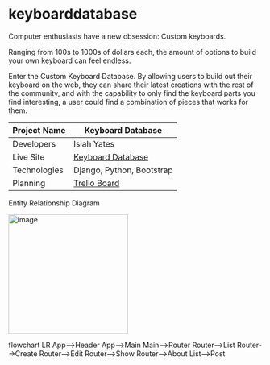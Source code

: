 # keyboarddatabase


Computer enthusiasts have a new obsession: Custom keyboards. 

Ranging from 100s to 1000s of dollars each, the amount of options to build your own keyboard can feel endless.

Enter the Custom Keyboard Database. By allowing users to build out their keyboard on the web, they can share their latest creations with the rest of the community, and with the capability to only find the keyboard parts you find interesting, a user could find a combination of pieces that works for them.

| Project Name | Keyboard Database                                                   |
|--------------|---------------------------------------------------------------------|
| Developers   | Isiah Yates                                                         |
| Live Site    | [Keyboard Database](https://keyboarddatabase-iy90.herokuapp.com/)   |
| Technologies | Django, Python, Bootstrap                                           |
| Planning     | [Trello Board](https://trello.com/b/vMPUqw3T/project-4-keyboard-db) |


Entity Relationship Diagram

<img width="237" alt="image" src="https://user-images.githubusercontent.com/100257983/181399066-8c223721-6f07-4005-8464-04a2a65afaf2.png">



flowchart LR
  App-->Header
  App-->Main
  Main-->Router
  Router-->List
  Router-->Create
  Router-->Edit
  Router-->Show
  Router-->About
  List-->Post
